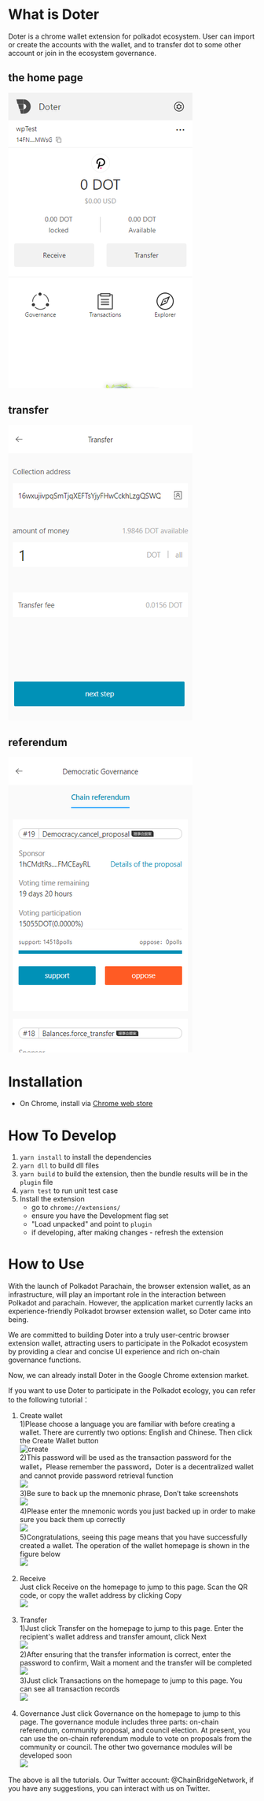 <!--
 * @Author: dianluyuanli-wp
 * @LastEditors: dianluyuanli-wp
 * @Date: 2021-04-08 23:06:10
 * @LastEditTime: 2021-05-21 08:42:59
-->
# What is Doter
Doter is a chrome wallet extension for polkadot ecosystem. User can import or create the accounts with the wallet, and to transfer dot to some other account or join in the ecosystem governance.  
## the home page
![home page](docs/home.png)

## transfer
![transfer](docs/transfer.png)

## referendum
![referendum](docs/referendum.png)

# Installation

- On Chrome, install via [Chrome web store](https://chrome.google.com/webstore/detail/doter/abamjefkidngfegdjbmffdmbgjgpaobf)

# How To Develop
1. `yarn install` to install the dependencies  
2. `yarn dll` to build dll files
3. `yarn build` to build the extension, then the bundle results will be in the `plugin` file 
4. `yarn test` to run unit test case
5. Install the extension
    - go to `chrome://extensions/`
    - ensure you have the Development flag set
    - "Load unpacked" and point to `plugin`
    - if developing, after making changes - refresh the extension

# How to Use
With the launch of Polkadot Parachain, the browser extension wallet, as an infrastructure, will play an important role in the interaction between Polkadot and parachain. However, the application market currently lacks an experience-friendly Polkadot browser extension wallet, so Doter came into being.  

We are committed to building Doter into a truly user-centric browser extension wallet, attracting users to participate in the Polkadot ecosystem by providing a clear and concise UI experience and rich on-chain governance functions.  

Now, we can already install Doter in the Google Chrome extension market.    

If you want to use Doter to participate in the Polkadot ecology, you can refer to the following tutorial：  
1. Create wallet  
1)Please choose a language you are familiar with before creating a wallet. There are currently two options: English and Chinese. Then click the Create Wallet button  
![create](https://uploader.shimo.im/f/OysV39ix35Q5Gx3g.png)  
2)This password will be used as the transaction password for the wallet，Please remember the password，Doter is a decentralized wallet and cannot provide password retrieval function  
![](https://uploader.shimo.im/f/nZLpEdrQbip3qKXs.png)  
3)Be sure to back up the mnemonic phrase, Don’t take screenshots  
![](https://uploader.shimo.im/f/gKewU2bnm4Hx1v2G.png)  
4)Please enter the mnemonic words you just backed up in order to make sure you back them up correctly  
![](https://uploader.shimo.im/f/Yy3uJ2zYPQ8fPc1P.png)  
5)Congratulations, seeing this page means that you have successfully created a wallet. The operation of the wallet homepage is shown in the figure below  
![](https://uploader.shimo.im/f/ZrgVS0zC27QSH0k9.png)  

2. Receive  
Just click Receive on the homepage to jump to this page. Scan the QR code, or copy the wallet address by clicking Copy  
![](https://uploader.shimo.im/f/n5haC5k3Ho5kNcTp.png)  

3. Transfer  
1)Just click Transfer on the homepage to jump to this page. Enter the recipient's wallet address and transfer amount, click Next  
![](https://uploader.shimo.im/f/yxxGK43QeCxu8n1y.png)  
2)After ensuring that the transfer information is correct, enter the password to confirm, Wait a moment and the transfer will be completed  
![](https://uploader.shimo.im/f/XKmKI6Mmv6GXDz1c.png)  
3)Just click Transactions on the homepage to jump to this page. You can see all transaction records  
![](https://uploader.shimo.im/f/u4tB2nZVjG0a64vF.png)  

4. Governance
Just click Governance on the homepage to jump to this page. The governance module includes three parts: on-chain referendum, community proposal, and council election. At present, you can use the on-chain referendum module to vote on proposals from the community or council. The other two governance modules will be developed soon  
![](https://uploader.shimo.im/f/cDXLpDuyyfZ64CXq.png)  

The above is all the tutorials.
Our Twitter account: @ChainBridgeNetwork, if you have any suggestions, you can interact with us on Twitter.